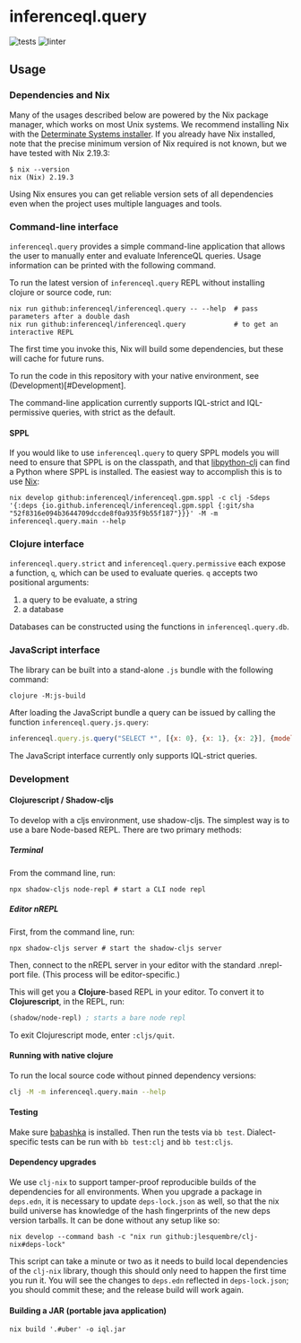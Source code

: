 # inferenceql.query
![tests](https://github.com/OpenIQL/inferenceql.query/workflows/tests/badge.svg)
![linter](https://github.com/OpenIQL/inferenceql.query/workflows/linter/badge.svg)

## Usage

### Dependencies and Nix

Many of the usages described below are powered by the Nix package manager, which works on most Unix systems. We recommend installing Nix with the
[Determinate Systems installer](https://determinate.systems/posts/determinate-nix-installer/). If you already have Nix installed, note that the
precise minimum version of Nix required is not known, but we have tested with Nix 2.19.3:

```
$ nix --version
nix (Nix) 2.19.3
```

Using Nix ensures you can get reliable version sets of all dependencies even when the project uses multiple languages and tools.

### Command-line interface

`inferenceql.query` provides a simple command-line application that allows the user to manually enter and evaluate InferenceQL queries. Usage information can be printed with the following command.

To run the latest version of `inferenceql.query` REPL without installing clojure or source code, run:

```
nix run github:inferenceql/inferenceql.query -- --help  # pass parameters after a double dash
nix run github:inferenceql/inferenceql.query            # to get an interactive REPL
```

The first time you invoke this, Nix will build some dependencies, but these will cache for future runs.

To run the code in this repository with your native environment, see (Development)[#Development].

The command-line application currently supports IQL-strict and IQL-permissive queries, with strict as the default.

#### SPPL

If you would like to use `inferenceql.query` to query SPPL models you will need to ensure that SPPL is on the classpath, and that [libpython-clj](https://github.com/clj-python/libpython-clj) can find a Python where SPPL is installed. The easiest way to accomplish this is to use [Nix](https://nixos.org/):

``` shell
nix develop github:inferenceql/inferenceql.gpm.sppl -c clj -Sdeps '{:deps {io.github.inferenceql/inferenceql.gpm.sppl {:git/sha "52f8316e094b3644709dccde8f0a935f9b55f187"}}}' -M -m inferenceql.query.main --help
```

### Clojure interface

`inferenceql.query.strict` and `inferenceql.query.permissive` each expose a function, `q`, which can be used to evaluate queries. `q` accepts two positional arguments:

1. a query to be evaluate, a string
2. a database

Databases can be constructed using the functions in `inferenceql.query.db`.

### JavaScript interface

The library can be built into a stand-alone `.js` bundle with the following command:

``` shell
clojure -M:js-build
```

After loading the JavaScript bundle a query can be issued by calling the function `inferenceql.query.js.query`:

``` javascript
inferenceql.query.js.query("SELECT *", [{x: 0}, {x: 1}, {x: 2}], {model: ...})
```

The JavaScript interface currently only supports IQL-strict queries.

### Development

#### Clojurescript / Shadow-cljs

To develop with a cljs environment, use shadow-cljs. The simplest way is to use a bare Node-based REPL. There are two primary methods:

##### Terminal
From the command line, run:

```shell 
npx shadow-cljs node-repl # start a CLI node repl 
```

##### Editor nREPL
First, from the command line, run:

```shell 
npx shadow-cljs server # start the shadow-cljs server
```

Then, connect to the nREPL server in your editor with the standard .nrepl-port file. (This process will be editor-specific.)

This will get you a **Clojure**-based REPL in your editor. To convert it to **Clojurescript**, in the REPL, run: 

```clojure
(shadow/node-repl) ; starts a bare node repl
```

To exit Clojurescript mode, enter `:cljs/quit`.

#### Running with native clojure

To run the local source code without pinned dependency versions:

``` bash
clj -M -m inferenceql.query.main --help
```

#### Testing

Make sure [babashka](https://github.com/babashka/babashka) is installed. Then 
run the tests via `bb test`. Dialect-specific tests can be run with 
`bb test:clj` and `bb test:cljs`. 

#### Dependency upgrades

We use `clj-nix` to support tamper-proof reproducible builds of the dependencies for all environments.
When you upgrade a package in `deps.edn`, it is necessary to update `deps-lock.json` as well, so that
the nix build universe has knowledge of the hash fingerprints of the new deps version tarballs.
It can be done without any setup like so:

```
nix develop --command bash -c "nix run github:jlesquembre/clj-nix#deps-lock"
```

This script can take a minute or two as it needs to build local dependencies of the `clj-nix` library,
though this should only need to happen the first time you run it.
You will see the changes to `deps.edn` reflected in `deps-lock.json`; you should commit these; and the
release build will work again.

#### Building a JAR (portable java application)

```
nix build '.#uber' -o iql.jar
```
